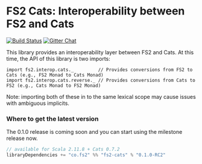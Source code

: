 FS2 Cats: Interoperability between FS2 and Cats
===============================================

[![Build Status](https://travis-ci.org/functional-streams-for-scala/fs2-cats.svg?branch=master)](http://travis-ci.org/functional-streams-for-scala/fs2-cats)
[![Gitter Chat](https://badges.gitter.im/functional-streams-for-scala/fs2.svg)](https://gitter.im/functional-streams-for-scala/fs2)

This library provides an interoperability layer between FS2 and Cats. At this time, the API of this library is two imports:

    import fs2.interop.cats._         // Provides conversions from FS2 to Cats (e.g., FS2 Monad to Cats Monad)
    import fs2.interop.cats.reverse._ // Provides conversions from Cats to FS2 (e.g., Cats Monad to FS2 Monad)

Note: importing both of these in to the same lexical scope may cause issues with ambiguous implicits.

### <a id="getit"></a> Where to get the latest version ###

The 0.1.0 release is coming soon and you can start using the milestone release now.

```scala
// available for Scala 2.11.8 + Cats 0.7.2
libraryDependencies += "co.fs2" %% "fs2-cats" % "0.1.0-RC2"
```

